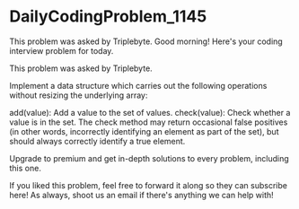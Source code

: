 # DailyCodingProblem_1145
This problem was asked by Triplebyte.
Good morning! Here's your coding interview problem for today.

This problem was asked by Triplebyte.

Implement a data structure which carries out the following operations without resizing the underlying array:

add(value): Add a value to the set of values.
check(value): Check whether a value is in the set.
The check method may return occasional false positives (in other words, incorrectly identifying an element as part of the set), but should always correctly identify a true element.

Upgrade to premium and get in-depth solutions to every problem, including this one.

If you liked this problem, feel free to forward it along so they can subscribe here! As always, shoot us an email if there's anything we can help with!
